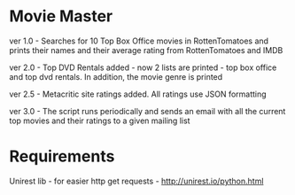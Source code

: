 # Movie Master

ver 1.0 - Searches for 10 Top Box Office movies in RottenTomatoes and prints their names and their average rating from 
          RottenTomatoes and IMDB
          
ver 2.0 - Top DVD Rentals added - now 2 lists are printed - top box office and top dvd rentals. In addition, the movie 
          genre is printed
          
ver 2.5 - Metacritic site ratings added. All ratings use JSON formatting
          
ver 3.0 - The script runs periodically and sends an email with all the current top movies and their ratings to a given mailing list          


# Requirements
Unirest lib - for easier http get requests - http://unirest.io/python.html
